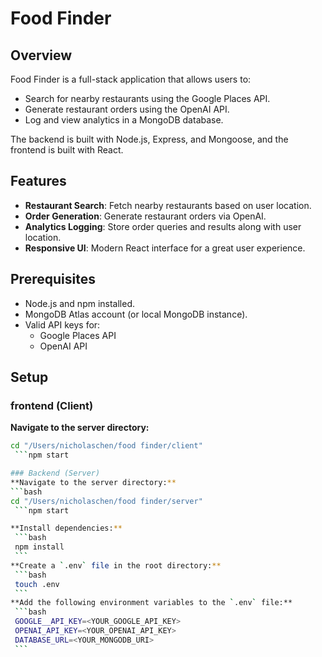 # Food Finder

## Overview

Food Finder is a full-stack application that allows users to:

- Search for nearby restaurants using the Google Places API.
- Generate restaurant orders using the OpenAI API.
- Log and view analytics in a MongoDB database.

The backend is built with Node.js, Express, and Mongoose, and the frontend is built with React.

## Features

- **Restaurant Search**: Fetch nearby restaurants based on user location.
- **Order Generation**: Generate restaurant orders via OpenAI.
- **Analytics Logging**: Store order queries and results along with user location.
- **Responsive UI**: Modern React interface for a great user experience.

## Prerequisites

- Node.js and npm installed.
- MongoDB Atlas account (or local MongoDB instance).
- Valid API keys for:
  - Google Places API
  - OpenAI API

## Setup

### frontend (Client)

**Navigate to the server directory:**

````bash
cd "/Users/nicholaschen/food finder/client"
 ```npm start

### Backend (Server)
**Navigate to the server directory:**
```bash
cd "/Users/nicholaschen/food finder/server"
 ```npm start

**Install dependencies:**
 ```bash
 npm install
 ```
**Create a `.env` file in the root directory:**
 ```bash
 touch .env
 ```
**Add the following environment variables to the `.env` file:**
 ```bash
 GOOGLE__API_KEY=<YOUR_GOOGLE_API_KEY>
 OPENAI_API_KEY=<YOUR_OPENAI_API_KEY>
 DATABASE_URL=<YOUR_MONGODB_URI>
 ```
````
